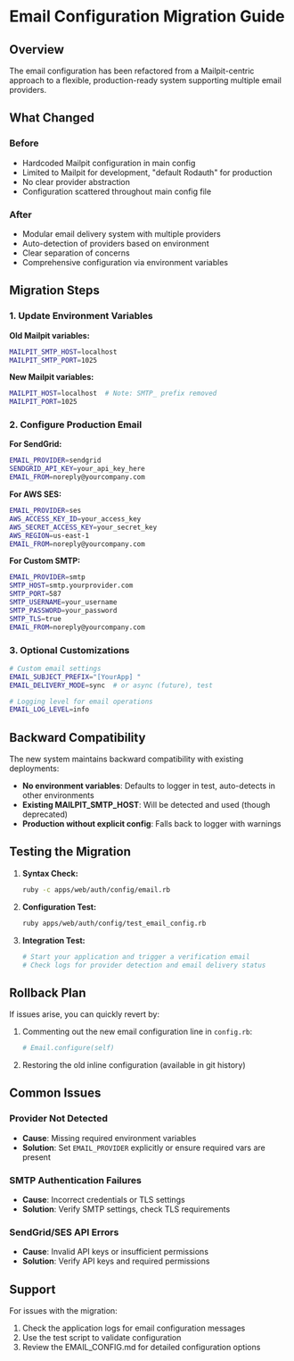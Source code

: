 # Email Configuration Migration Guide

## Overview

The email configuration has been refactored from a Mailpit-centric approach to a flexible, production-ready system supporting multiple email providers.

## What Changed

### Before
- Hardcoded Mailpit configuration in main config
- Limited to Mailpit for development, "default Rodauth" for production
- No clear provider abstraction
- Configuration scattered throughout main config file

### After
- Modular email delivery system with multiple providers
- Auto-detection of providers based on environment
- Clear separation of concerns
- Comprehensive configuration via environment variables

## Migration Steps

### 1. Update Environment Variables

**Old Mailpit variables:**
```bash
MAILPIT_SMTP_HOST=localhost
MAILPIT_SMTP_PORT=1025
```

**New Mailpit variables:**
```bash
MAILPIT_HOST=localhost  # Note: SMTP_ prefix removed
MAILPIT_PORT=1025
```

### 2. Configure Production Email

**For SendGrid:**
```bash
EMAIL_PROVIDER=sendgrid
SENDGRID_API_KEY=your_api_key_here
EMAIL_FROM=noreply@yourcompany.com
```

**For AWS SES:**
```bash
EMAIL_PROVIDER=ses
AWS_ACCESS_KEY_ID=your_access_key
AWS_SECRET_ACCESS_KEY=your_secret_key
AWS_REGION=us-east-1
EMAIL_FROM=noreply@yourcompany.com
```

**For Custom SMTP:**
```bash
EMAIL_PROVIDER=smtp
SMTP_HOST=smtp.yourprovider.com
SMTP_PORT=587
SMTP_USERNAME=your_username
SMTP_PASSWORD=your_password
SMTP_TLS=true
EMAIL_FROM=noreply@yourcompany.com
```

### 3. Optional Customizations

```bash
# Custom email settings
EMAIL_SUBJECT_PREFIX="[YourApp] "
EMAIL_DELIVERY_MODE=sync  # or async (future), test

# Logging level for email operations
EMAIL_LOG_LEVEL=info
```

## Backward Compatibility

The new system maintains backward compatibility with existing deployments:

- **No environment variables**: Defaults to logger in test, auto-detects in other environments
- **Existing MAILPIT_SMTP_HOST**: Will be detected and used (though deprecated)
- **Production without explicit config**: Falls back to logger with warnings

## Testing the Migration

1. **Syntax Check:**
   ```bash
   ruby -c apps/web/auth/config/email.rb
   ```

2. **Configuration Test:**
   ```bash
   ruby apps/web/auth/config/test_email_config.rb
   ```

3. **Integration Test:**
   ```bash
   # Start your application and trigger a verification email
   # Check logs for provider detection and email delivery status
   ```

## Rollback Plan

If issues arise, you can quickly revert by:

1. Commenting out the new email configuration line in `config.rb`:
   ```ruby
   # Email.configure(self)
   ```

2. Restoring the old inline configuration (available in git history)

## Common Issues

### Provider Not Detected
- **Cause**: Missing required environment variables
- **Solution**: Set `EMAIL_PROVIDER` explicitly or ensure required vars are present

### SMTP Authentication Failures
- **Cause**: Incorrect credentials or TLS settings
- **Solution**: Verify SMTP settings, check TLS requirements

### SendGrid/SES API Errors
- **Cause**: Invalid API keys or insufficient permissions
- **Solution**: Verify API keys and required permissions

## Support

For issues with the migration:
1. Check the application logs for email configuration messages
2. Use the test script to validate configuration
3. Review the EMAIL_CONFIG.md for detailed configuration options
